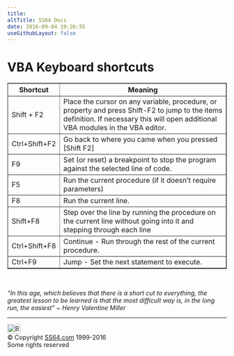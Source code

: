 ```yaml
---
title:
altTitle: SS64 Docs
date: 2016-09-04 19:26:55
useGithubLayout: false
---
```

<!-- #BeginLibraryItem "/Library/head_access_syntax.lbi" --><!-- #EndLibraryItem --><h1>VBA Keyboard shortcuts</h1>
<table width="90%" border="1">
<tbody><tr>
<th scope="col">Shortcut</th>
<th scope="col">Meaning</th>
</tr>
<tr>
<td>Shift + F2</td>
<td>Place the cursor on any variable, procedure, or property and press <span class="code">Shift-F2</span> to  jump to the items definition. If necessary this will open additional VBA modules in the VBA editor.</td>
</tr>
<tr>
<td>Ctrl+Shift+F2</td>
<td>Go back to where you came when you pressed [Shift F2] </td>
</tr>
<tr>
<td>F9</td>
<td>Set (or reset) a breakpoint to stop the program against the selected line of code.</td>
</tr>
<tr>
<td>F5</td>
<td>Run the current procedure (if it doesn’t require parameters) </td>
</tr>
<tr>
<td>F8</td>
<td>Run the current line.</td>
</tr>
<tr>
<td>Shift+F8</td>
<td>Step over the line by running the procedure on the current line without going into it and stepping through each line </td>
</tr>
<tr>
<td>Ctrl+Shift+F8</td>
<td>Continue - Run through the rest of the current procedure.</td>
</tr>
<tr>
<td>Ctrl+F9</td>
<td>Jump - Set the next statement to execute.</td>
</tr>
</tbody></table>
<p>&nbsp;</p>
<p class="quote"><i>“In this age, which believes that there is a short cut to everything, the greatest lesson to be learned is that the most difficult way is, in the long run, the easiest” ~ Henry Valentine Miller</i></p><!-- #BeginLibraryItem "/Library/foot_access.lbi" --><p><script async="" src="//pagead2.googlesyndication.com/pagead/js/adsbygoogle.js"></script>
<!-- access -->

<hr>
<div id="bl" class="footer"><a href="#"><img src="../images/top.png" width="30" height="22" alt="Back to the Top"></a></div>
<div id="br" class="footer, tagline">© Copyright <a href="http://ss64.com/">SS64.com</a> 1999-2016<br>
Some rights reserved</div><!-- #EndLibraryItem -->

